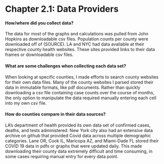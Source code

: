 Chapter 2.1: Data Providers
===========================



#### How/where did you collect data?
The data for most of the graphs and calculations was pulled from John Hopkins as downloadable csv files. Population counts per county were downloaded off of (SOURCE). LA and NYC had data available at their respective county health websites. These sites provided links to their data frames or downloadable csv files. 
#### What are some challenges when collecting each data set?
When looking at specific counties, I made efforts to search county websites for their own data files. Many of the county websites I parsed stored their data in immutable formats, like pdf documents. Rather than quickly downloading a csv file containing case counts over the course of months, the only option to manipulate the data required manually entering each cell into my own csv file. 
#### How do counties compare in their data sources?
LA’s department of health provided its own data set of confirmed cases, deaths, and tests administered. New York city also had an extensive data archive on github that provided Covid data across multiple demographic categories. Lane OR, Cook IL, Maricopa AZ, and Miami-Dade FL stored their COVID 19 data in pdfs or graphs that were updated daily. This made downloading their county data extremely difficult and time consuming, in some cases requiring manual entry for every data point. 
